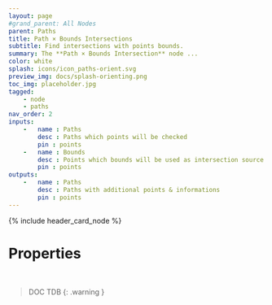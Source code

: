 ```yaml
---
layout: page
#grand_parent: All Nodes
parent: Paths
title: Path × Bounds Intersections
subtitle: Find intersections with points bounds.
summary: The **Path × Bounds Intersection** node ...
color: white
splash: icons/icon_paths-orient.svg
preview_img: docs/splash-orienting.png
toc_img: placeholder.jpg
tagged: 
    - node
    - paths
nav_order: 2
inputs:
    -   name : Paths
        desc : Paths which points will be checked
        pin : points
    -   name : Bounds
        desc : Points which bounds will be used as intersection source
        pin : points
outputs:
    -   name : Paths
        desc : Paths with additional points & informations
        pin : points
---
```


{% include header_card_node %}

# Properties
<br>

> DOC TDB
{: .warning }

